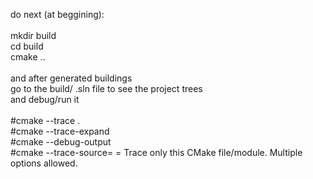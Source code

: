 do next (at beggining):
<br />
<br /> mkdir build
<br /> cd build
<br /> cmake ..
<br />
<br /> and after generated buildings
<br /> go to the build/ .sln file to see the project trees
<br /> and debug/run it
<br />
<br /> #cmake --trace .
<br /> #cmake --trace-expand
<br /> #cmake --debug-output
<br /> #cmake --trace-source=<file>        = Trace only this CMake file/module.  Multiple options allowed.